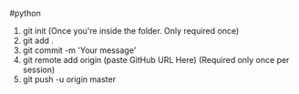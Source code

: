 #python
1. git init  (Once you're inside the folder. Only required once)
2. git add .
3. git commit -m 'Your message'
4. git remote add origin (paste GitHub URL Here) (Required only once per session)
5. git push -u origin master
